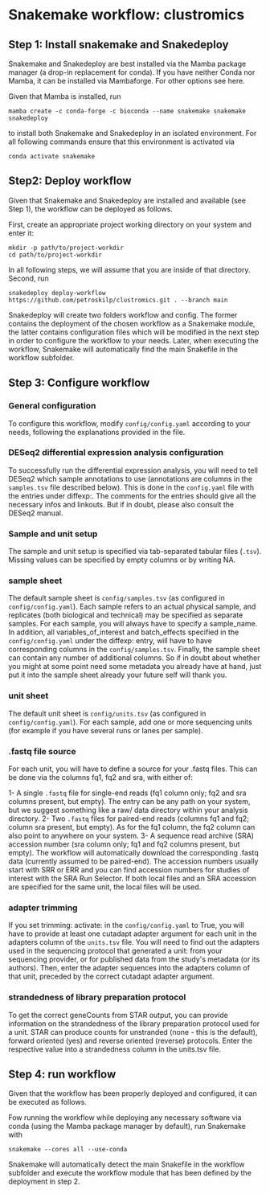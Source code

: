 # Snakemake workflow: clustromics

## Step 1: Install snakemake and Snakedeploy


Snakemake and Snakedeploy are best installed via the Mamba package manager (a drop-in replacement for conda). If you have neither Conda nor Mamba, it can be installed via Mambaforge. For other options see here.

Given that Mamba is installed, run

```
mamba create -c conda-forge -c bioconda --name snakemake snakemake snakedeploy
```

to install both Snakemake and Snakedeploy in an isolated environment. For all following commands ensure that this environment is activated via

```
conda activate snakemake
```

## Step2: Deploy workflow

Given that Snakemake and Snakedeploy are installed and available (see Step 1), the workflow can be deployed as follows.

First, create an appropriate project working directory on your system and enter it:
```
mkdir -p path/to/project-workdir
cd path/to/project-workdir
```
In all following steps, we will assume that you are inside of that directory.
Second, run
```
snakedeploy deploy-workflow https://github.com/petroskilp/clustromics.git . --branch main
```
Snakedeploy will create two folders workflow and config. The former contains the deployment of the chosen workflow as a Snakemake module, the latter contains configuration files which will be modified in the next step in order to configure the workflow to your needs. Later, when executing the workflow, Snakemake will automatically find the main Snakefile in the workflow subfolder.

## Step 3: Configure workflow
### General configuration
To configure this workflow, modify ``config/config.yaml`` according to your needs, following the explanations provided in the file.

### DESeq2 differential expression analysis configuration
To successfully run the differential expression analysis, you will need to tell DESeq2 which sample annotations to use (annotations are columns in the ``samples.tsv`` file described below). This is done in the ``config.yaml`` file with the entries under diffexp:. The comments for the entries should give all the necessary infos and linkouts. But if in doubt, please also consult the DESeq2 manual.

### Sample and unit setup
The sample and unit setup is specified via tab-separated tabular files (``.tsv``). Missing values can be specified by empty columns or by writing NA.

### sample sheet
The default sample sheet is ``config/samples.tsv`` (as configured in ``config/config.yaml``). Each sample refers to an actual physical sample, and replicates (both biological and technical) may be specified as separate samples. For each sample, you will always have to specify a sample_name. In addition, all variables_of_interest and batch_effects specified in the ``config/config.yaml`` under the diffexp: entry, will have to have corresponding columns in the ``config/samples.tsv``. Finally, the sample sheet can contain any number of additional columns. So if in doubt about whether you might at some point need some metadata you already have at hand, just put it into the sample sheet already your future self will thank you.

### unit sheet
The default unit sheet is ``config/units.tsv`` (as configured in ``config/config.yaml``). For each sample, add one or more sequencing units (for example if you have several runs or lanes per sample).

### .fastq file source
For each unit, you will have to define a source for your .fastq files. This can be done via the columns fq1, fq2 and sra, with either of:

1- A single ``.fastq`` file for single-end reads (fq1 column only; fq2 and sra columns present, but empty). The entry can be any path on your system, but we suggest something like a raw/ data directory within your analysis directory.
2- Two ``.fastq`` files for paired-end reads (columns fq1 and fq2; column sra present, but empty). As for the fq1 column, the fq2 column can also point to anywhere on your system.
3- A sequence read archive (SRA) accession number (sra column only; fq1 and fq2 columns present, but empty). The workflow will automatically download the corresponding .fastq data (currently assumed to be paired-end). The accession numbers usually start with SRR or ERR and you can find accession numbers for studies of interest with the SRA Run Selector. If both local files and an SRA accession are specified for the same unit, the local files will be used.

### adapter trimming
If you set trimming: activate: in the ``config/config.yaml`` to True, you will have to provide at least one cutadapt adapter argument for each unit in the adapters column of the ``units.tsv`` file. You will need to find out the adapters used in the sequencing protocol that generated a unit: from your sequencing provider, or for published data from the study's metadata (or its authors). Then, enter the adapter sequences into the adapters column of that unit, preceded by the correct cutadapt adapter argument.

### strandedness of library preparation protocol
To get the correct geneCounts from STAR output, you can provide information on the strandedness of the library preparation protocol used for a unit. STAR can produce counts for unstranded (none - this is the default), forward oriented (yes) and reverse oriented (reverse) protocols.
Enter the respective value into a strandedness column in the units.tsv file.

## Step 4: run workflow

Given that the workflow has been properly deployed and configured, it can be executed as follows.

Fow running the workflow while deploying any necessary software via conda (using the Mamba package manager by default), run Snakemake with

```
snakemake --cores all --use-conda 
```

Snakemake will automatically detect the main Snakefile in the workflow subfolder and execute the workflow module that has been defined by the deployment in step 2.